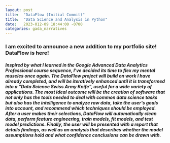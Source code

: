 ```yaml
---
layout: post
title:  "DataFlow (Initial Commit)"
title:  "Data Science and Analysis in Python"
date:   2023-012-09 18:44:00 -0700
categories: gada_narratives
---
```

### I am excited to announce a new addition to my portfolio site! DataFlow is here!

##### Inspired by what I learned in the Google Advanced Data Analytics Professional course sequence, I've decided its time to flex my mental muscles once again. The DataFlow project will build on work I have already completed, and will be iteratively enhanced until it is transformed into a "Data Science Swiss Army Knife", useful for a wide variety of applications. The most ideal outcome will be the creation of software that not only has the tools needed to deal with common data science tasks but also has the intelligence to analyze raw data, take the user's goals into account, and recommend which techniques should be employed. After a user makes their selections, DataFlow will automatically clean data, perform feature engineering, train models, fit models, and test model predictions. Finally, the user will be presented with a report that details findings, as well as an analysis that describes whether the model assumptions hold and what confidence conclusions can be drawn with.
